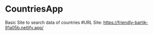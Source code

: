 # CountriesApp
Basic Site to search data of countries
#URL Site:
https://friendly-bartik-91a05b.netlify.app/
